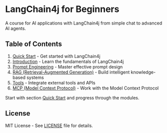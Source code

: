 # LangChain4j for Beginners

A course for AI applications with LangChain4j from simple chat to advanced AI agents.

## Table of Contents

1. [Quick Start](00-quick-start/) - Get started with LangChain4j
2. [Introduction](01-introduction/) - Learn the fundamentals of LangChain4j
3. [Prompt Engineering](02-prompt-engineering/) - Master effective prompt design
4. [RAG (Retrieval-Augmented Generation)](03-rag/) - Build intelligent knowledge-based systems
5. [Tools](04-tools/) - Integrate external tools and APIs
6. [MCP (Model Context Protocol)](05-mcp/) - Work with the Model Context Protocol

Start with section [Quick Start](00-quick-start/) and progress through the modules.

## License

MIT License - See [LICENSE](LICENSE) file for details.